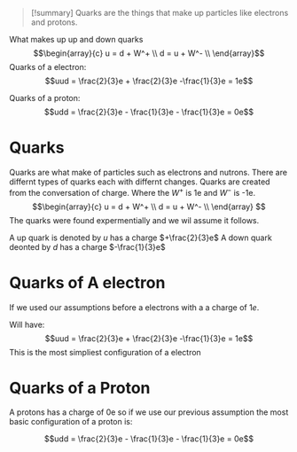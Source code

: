 >[!summary]
Quarks are the things that make up particles like electrons and protons.
>
What makes up up and down quarks
$$\begin{array}{c}
u = d  + W^+ \\ 
d = u + W^- \\ 
\end{array}$$
Quarks of a electron:
$$uud = \frac{2}{3}e + \frac{2}{3}e -\frac{1}{3}e = 1e$$
>
Quarks of a proton:
$$udd = \frac{2}{3}e - \frac{1}{3}e - \frac{1}{3}e = 0e$$
# Quarks
Quarks are what make of particles such as electrons and nutrons.
There are differnt types of quarks each with differnt changes.
Quarks are created from the conversation of charge. Where the $W^+$ is 1e and $W^-$ is -1e.
$$\begin{array}{c}
u = d  + W^+ \\ 
d = u + W^- \\ 
\end{array} $$
The quarks were found expermentially and we wil assume it follows.

A up quark is denoted by $u$ has a charge $+\frac{2}{3}e$ 
A down quark deonted by $d$ has a charge $-\frac{1}{3}e$
 
 
# Quarks of A electron
If we used our assumptions before a electrons with a a charge of $1e$.

Will have:
$$uud = \frac{2}{3}e + \frac{2}{3}e -\frac{1}{3}e = 1e$$
This is the most simpliest configuration of a electron

# Quarks of a Proton
A protons has a charge of 0e so if we use our previous assumption the most basic configuration of a proton is:

$$udd = \frac{2}{3}e - \frac{1}{3}e - \frac{1}{3}e = 0e$$

